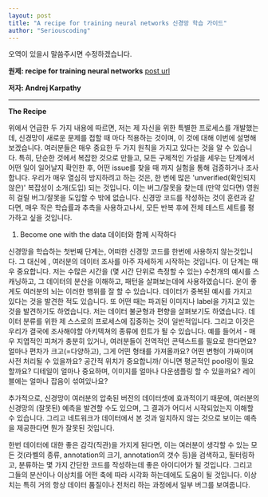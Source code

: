 ```yaml
---
layout: post
title: "A recipe for training neural networks 신경망 학습 가이드"
author: "Seriouscoding"
---
```


오역이 있을시 말씀주시면 수정하겠습니다.

**원제:  recipe for training neural networks** [post url](http://karpathy.github.io/2019/04/25/recipe/)

**저자: Andrej Karpathy**


______________________________________________________________



**The Recipe**

위에서 언급한 두 가지 내용에 따르면, 저는 제 자신을 위한 특별한 프로세스를 개발했는데, 신경망이 새로운 문제를 접할 때 마다 적용하는 것이며, 이 것에 대해 이번에 설명해보겠습니다. 여러분들은 매우 중요한 두 가지 원칙을 가지고 있다는 것을 알 수 있습니다. 특히, 단순한 것에서 복잡한 것으로 만들고, 모든 구체적인 가설을 세우는 단계에서 어떤 일이 일어날지 확인한 후, 어떤 issue를 찾을 때 까지 실험을 통해 검증하거나 조사합니다. 우리가 매우 열심히 방지하려고 하는 것은, 한 번에 많은 'unverified(확인되지않은)' 복잡성이 소개(도입) 되는 것입니다. 이는 버그/잘못을 찾는데 (만약 있다면) 영원히 걸릴 버그/잘못을 도입할 수 밖에 없습니다. 신경망 코드를 작성하는 것이 훈련과 같다면, 매우 작은 학습률과 추측을 사용하고나서, 모든 반복 후에 전체 테스트 세트를 평가하고 싶을 것입니다. 

1. Become one with the data 데이터와 함께 시작하다

신경망을 학습하는 첫번째 단계는, 어떠한 신경망 코드를 한번에 사용하지 않는것입니다. 그 대신에 , 여러분의 데이터 조사를 아주 자세하게 시작하는 것입니다. 이 단계는 매우 중요합니다. 저는 수많은 시간을 (몇 시간 단위로 측정할 수 있는) 수천개의 예시를 스캐닝하고, 그 데이터의 분산을 이해하고, 패턴을 살펴보는데에 사용하였습니다. 운이 좋게도 여러분의 뇌는 이러한 행위를 잘 할 수 있습니다. 데이터가 중복된 예시를 가지고 있다는 것을 발견한 적도 있습니다. 또 어떤 때는 파괴된 이미지나 label을 가지고 있는 것을 발견하기도 하였습니다. 저는 데이터 불균형과 편향을 살펴보기도 하였습니다. 데이터 분류를 위한 제 스스로의 프로세스에 집중하는 것이 일반적입니다. 그리고 이것은 우리가 결국에 조사해야할 아키텍쳐의 종류에 힌트가 될 수 있습니다. 예를 들어서 - 매우 지엽적인 피쳐가 충분히 있거나, 여러분들이 전역적인 콘텍스트를 필요로 한다면요? 얼마나 편차가 크고(=다양하고), 그게 어떤 형태를 가져올까요? 어떤 변형이 가짜이며 사전 처리될 수 있을까요? 공간적 위치가 중요합니까/ 아니면 평균적인 pool링이 필요할까요? 디테일이 얼마나 중요하며, 이미지를 얼마나 다운샘플링 할 수 있을까요? 레이블에는 얼마나 잡음이 섞여있나요?

추가적으로, 신경망이 여러분의 압축된 버전의 데이터셋에 효과적이기 때문에, 여러분의 신경망의 (잘못된) 예측을 발견할 수도 있으며, 그 결과가 어디서 시작되었는지 이해할 수 있습니다. 그리고 네트워크가 데이터에서 본 것과 일치하지 않는 것으로 보이는 예측을 제공한다면 뭔가 잘못된 것입니다. 

한번 데이터에 대한 좋은 감각(직관)을 가지게 된다면, 이는 여러분이 생각할 수 있는 모든 것(라벨의 종류, annotation의 크기, annotation의 갯수 등)을 검색하고, 필터링하고, 분류하는 몇 가지 간단한 코드를 작성하는데 좋은 아이디어가 될 것입니다. 그리고 그들의 분산이나 이상치를 어떤 축에 따라 시각화 하는데에도 도움이 될 것입니다. 이상치는 특히 거의 항상 데이터 품질이나 전처리 하는 과정에서 일부 버그를 보여줍니다.